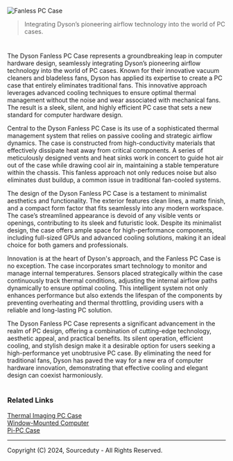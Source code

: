 ![Fanless PC Case](https://github.com/sourceduty/Dyson_Fanless_PC/assets/123030236/b9668967-be8e-4719-8fc3-32233ed0017b)

> Integrating Dyson’s pioneering airflow technology into the world of PC cases.

#

The Dyson Fanless PC Case represents a groundbreaking leap in computer hardware design, seamlessly integrating Dyson’s pioneering airflow technology into the world of PC cases. Known for their innovative vacuum cleaners and bladeless fans, Dyson has applied its expertise to create a PC case that entirely eliminates traditional fans. This innovative approach leverages advanced cooling techniques to ensure optimal thermal management without the noise and wear associated with mechanical fans. The result is a sleek, silent, and highly efficient PC case that sets a new standard for computer hardware design.

Central to the Dyson Fanless PC Case is its use of a sophisticated thermal management system that relies on passive cooling and strategic airflow dynamics. The case is constructed from high-conductivity materials that effectively dissipate heat away from critical components. A series of meticulously designed vents and heat sinks work in concert to guide hot air out of the case while drawing cool air in, maintaining a stable temperature within the chassis. This fanless approach not only reduces noise but also eliminates dust buildup, a common issue in traditional fan-cooled systems.

The design of the Dyson Fanless PC Case is a testament to minimalist aesthetics and functionality. The exterior features clean lines, a matte finish, and a compact form factor that fits seamlessly into any modern workspace. The case’s streamlined appearance is devoid of any visible vents or openings, contributing to its sleek and futuristic look. Despite its minimalist design, the case offers ample space for high-performance components, including full-sized GPUs and advanced cooling solutions, making it an ideal choice for both gamers and professionals.

Innovation is at the heart of Dyson's approach, and the Fanless PC Case is no exception. The case incorporates smart technology to monitor and manage internal temperatures. Sensors placed strategically within the case continuously track thermal conditions, adjusting the internal airflow paths dynamically to ensure optimal cooling. This intelligent system not only enhances performance but also extends the lifespan of the components by preventing overheating and thermal throttling, providing users with a reliable and long-lasting PC solution.

The Dyson Fanless PC Case represents a significant advancement in the realm of PC design, offering a combination of cutting-edge technology, aesthetic appeal, and practical benefits. Its silent operation, efficient cooling, and stylish design make it a desirable option for users seeking a high-performance yet unobtrusive PC case. By eliminating the need for traditional fans, Dyson has paved the way for a new era of computer hardware innovation, demonstrating that effective cooling and elegant design can coexist harmoniously.

#
### Related Links

[Thermal Imaging PC Case](https://github.com/sourceduty/Thermal_Imaging_PC_Case)
<br>
[Window-Mounted Computer](https://github.com/sourceduty/Window-Mounted_Computer)
<br>
[Pi-PC Case](https://github.com/sourceduty/Pi-PC_Case)

***
Copyright (C) 2024, Sourceduty - All Rights Reserved.
